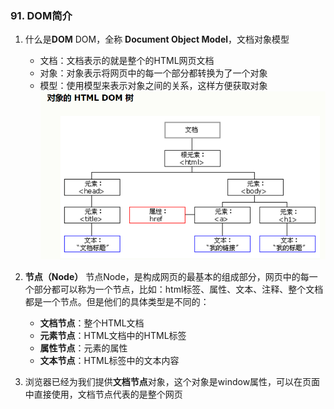 ### 91. DOM简介

1. 什么是**DOM**
    DOM，全称 **Document Object Model**，文档对象模型
    - 文档：文档表示的就是整个的HTML网页文档
    - 对象：对象表示将网页中的每一个部分都转换为了一个对象
    - 模型：使用模型来表示对象之间的关系，这样方便获取对象
    ![images8](./images/8.png)

2. **节点（Node）**
    节点Node，是构成网页的最基本的组成部分，网页中的每一个部分都可以称为一个节点，比如：html标签、属性、文本、注释、整个文档都是一个节点。但是他们的具体类型是不同的：
    - **文档节点**：整个HTML文档
    - **元素节点**：HTML文档中的HTML标签
    - **属性节点**：元素的属性
    - **文本节点**：HTML标签中的文本内容

3. 浏览器已经为我们提供**文档节点**对象，这个对象是window属性，可以在页面中直接使用，文档节点代表的是整个网页